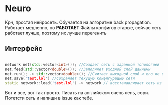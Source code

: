 # Neuro

Крч, простая нейросеть. Обучается на алгоритме back propagation. Работает медленно, но **РАБОТАЕТ**
Файлы конфигов старые, сейчас сеть работает лучше, поэтому их лучше перегенить

## Интерфейс

```CPP

network net(std::vector<int>()); //Создает сеть с заданной топологией
net.feed(std::vector<double>()); //Заполняет входной слой данными
net.run(); -> std::vector<double>(); //Считает выходной слой и его же возвращяет
net.save('test.lol') //Сохраняет текущую конфигурацию сети
static network::load('test.lol') -> network // восстанавливает сеть из файла (пока не работает)

```

Вот и все, вот так просто. Писать на английском очень лень, сори. Потетсти сеть и напиши в issue как тебе.
